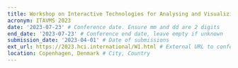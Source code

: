 ```yaml
---
title: Workshop on Interactive Technologies for Analysing and Visualizing Musical Structure (part of HCI International 2023)
acronym: ITAVMS 2023
date: '2023-07-23' # Conference date. Ensure mm and dd are 2 digits
end_date: '2023-07-23' # Conference end date, leave empty if unknown
submission_date: '2023-04-01' # Date of submissions
ext_url: https://2023.hci.international/W1.html # External URL to conference website
location: Copenhagen, Denmark # City, Country
---
```


